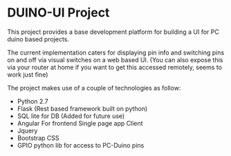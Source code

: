 DUINO-UI Project
=============
This project provides a base development platform for building a UI for PC duino based projects.

The current implementation caters for displaying pin info and switching pins on and off via visual switches on a web based UI. (You can also expose this via your router at home if you want to get this accessed remotely, seems to work just fine)

The project makes use of a couple of technologies as follow:

* Python 2.7
* Flask (Rest based framework built on python)
* SQL lite for DB (Added for future use)
* Angular For frontend Single page app Client 
* Jquery 
* Bootstrap CSS
* GPIO python lib for access to PC-Duino pins